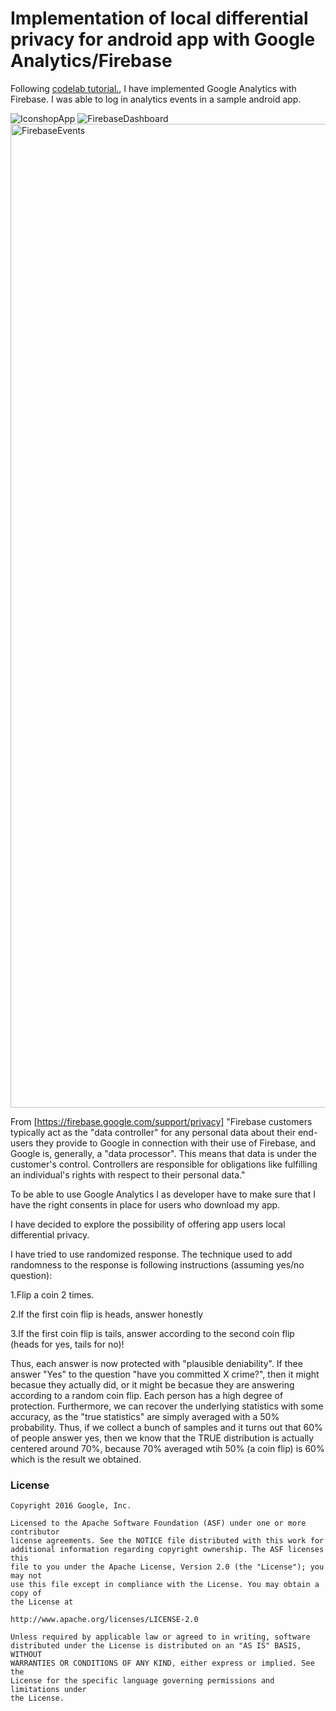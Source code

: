# Implementation of local differential privacy for android app with  Google Analytics/Firebase

Following [codelab tutorial.](https://codelabs.developers.google.com/codelabs/firebase-analytics/index.html?index=..%2F..index#0), I have implemented Google Analytics with Firebase. I was able to log in analytics events in a sample android app.

![IconshopApp](https://user-images.githubusercontent.com/29640816/63233808-796c5c80-c1ef-11e9-99cb-39d18c93f8a8.gif)
![FirebaseDashboard](https://user-images.githubusercontent.com/29640816/63233817-84bf8800-c1ef-11e9-87d9-99c5e375adee.gif)
<img width="1574" alt="FirebaseEvents" src="https://user-images.githubusercontent.com/29640816/63233821-8d17c300-c1ef-11e9-90ac-62fade665b80.png">

From [https://firebase.google.com/support/privacy] "Firebase customers typically act as the "data controller" for any personal data about their end-users they provide to Google in connection with their use of Firebase, and Google is, generally, a "data processor".
This means that data is under the customer's control. Controllers are responsible for obligations like fulfilling an individual's rights with respect to their personal data."

To be able to use Google Analytics I as developer have to make sure that I have the right consents in place for users who download my app.

I have decided to explore the possibility of offering app users local differential privacy.

I have tried to use randomized response.
The technique used to add randomness to the response is following instructions (assuming yes/no question):

1.Flip a coin 2 times.

2.If the first coin flip is heads, answer honestly

3.If the first coin flip is tails, answer according to the second coin flip (heads for yes, tails for no)!

Thus, each answer is now protected with "plausible deniability". If thee answer "Yes" to the question "have you committed X crime?", then it might becasue they actually did, or it might be becasue they are answering according to a random coin flip. Each person has a high degree of protection. Furthermore, we can recover the underlying statistics with some accuracy, as the "true statistics" are simply averaged with a 50% probability. Thus, if we collect a bunch of samples and it turns out that 60% of people answer yes, then we know that the TRUE distribution is actually centered around 70%, because 70% averaged wtih 50% (a coin flip) is 60% which is the result we obtained.



### License

```
Copyright 2016 Google, Inc.

Licensed to the Apache Software Foundation (ASF) under one or more contributor
license agreements. See the NOTICE file distributed with this work for
additional information regarding copyright ownership. The ASF licenses this
file to you under the Apache License, Version 2.0 (the "License"); you may not
use this file except in compliance with the License. You may obtain a copy of
the License at

http://www.apache.org/licenses/LICENSE-2.0

Unless required by applicable law or agreed to in writing, software
distributed under the License is distributed on an "AS IS" BASIS, WITHOUT
WARRANTIES OR CONDITIONS OF ANY KIND, either express or implied. See the
License for the specific language governing permissions and limitations under
the License.
```

